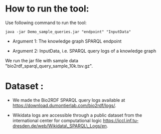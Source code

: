 
# How to run the tool:

Use following command to run the tool:

```
java -jar Demo_sample_queries.jar "endpoint" "InputData"
```
- Argument 1: The knowledge graph SPARQL endpoint

- Argument 2: InputData, i.e. SPARQL query logs of a knowledge graph

We run the jar file with sample data "bio2rdf_sparql_query_sample_10k.tsv.gz". 

# Dataset :

- We made the Bio2RDF SPARQL query logs available at https://download.dumontierlab.com/bio2rdf/logs/.

- Wikidata logs are accessible through a public dataset from the international center for computational logic https://iccl.inf.tu-dresden.de/web/Wikidata\_SPARQL\_Logs/en. 